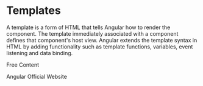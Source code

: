 # Templates

A template is a form of HTML that tells Angular how to render the component. The template immediately associated with a component defines that component's host view. Angular extends the template syntax in HTML by adding functionality such as template functions, variables, event listening and data binding.

<ResourceGroupTitle>Free Content</ResourceGroupTitle>

<BadgeLink colorScheme='blue' badgeText='Official Website' href='https://angular.io/guide/template-overview'>Angular Official Website</BadgeLink>
